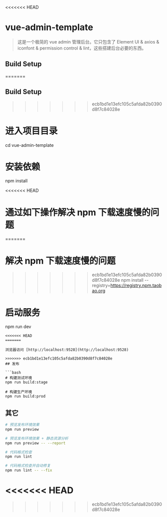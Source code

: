 <<<<<<< HEAD
# vue-admin-template

> 这是一个极简的 vue admin 管理后台。它只包含了 Element UI & axios & iconfont & permission control & lint，这些搭建后台必要的东西。

## Build Setup


=======

## Build Setup

>>>>>>> ecb1bd1e13efc105c5afda82b0390d8f7c84028e
# 进入项目目录
cd vue-admin-template

# 安装依赖
npm install

<<<<<<< HEAD
# 通过如下操作解决 npm 下载速度慢的问题
=======
# 解决 npm 下载速度慢的问题
>>>>>>> ecb1bd1e13efc105c5afda82b0390d8f7c84028e
npm install --registry=https://registry.npm.taobao.org

# 启动服务
npm run dev
```
<<<<<<< HEAD
=======

浏览器访问 [http://localhost:9528](http://localhost:9528)

>>>>>>> ecb1bd1e13efc105c5afda82b0390d8f7c84028e
## 发布

```bash
# 构建测试环境
npm run build:stage

# 构建生产环境
npm run build:prod
```

## 其它

```bash
# 预览发布环境效果
npm run preview

# 预览发布环境效果 + 静态资源分析
npm run preview -- --report

# 代码格式检查
npm run lint

# 代码格式检查并自动修复
npm run lint -- --fix
```
<<<<<<< HEAD
=======

>>>>>>> ecb1bd1e13efc105c5afda82b0390d8f7c84028e
